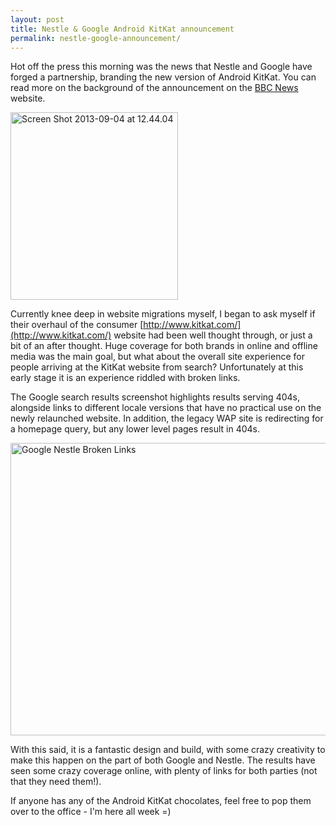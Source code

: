 ```yaml
---
layout: post
title: Nestle & Google Android KitKat announcement
permalink: nestle-google-announcement/
---
```

Hot off the press this morning was the news that Nestle and Google have forged a partnership, branding the new version of Android KitKat. You can read more on the background of the announcement on the [BBC News](http://www.bbc.co.uk/news/technology-23926938) website.

<a href="http://calumshep.com/wp-content/uploads/2013/09/Screen-Shot-2013-09-04-at-12.44.04.png"><img class="alignright size-medium wp-image-493" alt="Screen Shot 2013-09-04 at 12.44.04" src="http://calumshep.com/wp-content/uploads/2013/09/Screen-Shot-2013-09-04-at-12.44.04-268x300.png" width="268" height="300" /></a>

Currently knee deep in website migrations myself, I began to ask myself if their overhaul of the consumer [http://www.kitkat.com/](http://www.kitkat.com/) website had been well thought through, or just a bit of an after thought. Huge coverage for both brands in online and offline media was the main goal, but what about the overall site experience for people arriving at the KitKat website from search? Unfortunately at this early stage it is an experience riddled with broken links.

The Google search results screenshot highlights results serving 404s, alongside links to different locale versions that have no practical use on the newly relaunched website. In addition, the legacy WAP site is redirecting for a homepage query, but any lower level pages result in 404s.

<a href="http://calumshep.com/wp-content/uploads/2013/09/google-nestle-seo-image.png"><img class="alignright size-full wp-image-490" alt="Google Nestle Broken Links" src="http://calumshep.com/wp-content/uploads/2013/09/google-nestle-seo-image.png" width="692" height="468" /></a>

With this said, it is a fantastic design and build, with some crazy creativity to make this happen on the part of both Google and Nestle. The results have seen some crazy coverage online, with plenty of links for both parties (not that they need them!).

If anyone has any of the Android KitKat chocolates, feel free to pop them over to the office - I'm here all week =)
